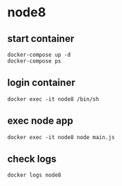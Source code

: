 # node8

## start container
```
docker-compose up -d
docker-compose ps
```

## login container
```
docker exec -it node8 /bin/sh
```

## exec node app
```
docker exec -it node8 node main.js
```

## check logs
```
docker logs node8
```

